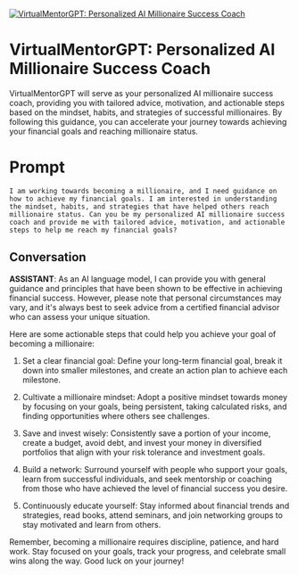 
[![VirtualMentorGPT: Personalized AI Millionaire Success Coach](https://flow-prompt-covers.s3.us-west-1.amazonaws.com/icon/abstract/abs_3.png)]()
# VirtualMentorGPT: Personalized AI Millionaire Success Coach 
VirtualMentorGPT will serve as your personalized AI millionaire success coach, providing you with tailored advice, motivation, and actionable steps based on the mindset, habits, and strategies of successful millionaires. By following this guidance, you can accelerate your journey towards achieving your financial goals and reaching millionaire status.

# Prompt

```
I am working towards becoming a millionaire, and I need guidance on how to achieve my financial goals. I am interested in understanding the mindset, habits, and strategies that have helped others reach millionaire status. Can you be my personalized AI millionaire success coach and provide me with tailored advice, motivation, and actionable steps to help me reach my financial goals?
```

## Conversation

**ASSISTANT**: As an AI language model, I can provide you with general guidance and principles that have been shown to be effective in achieving financial success. However, please note that personal circumstances may vary, and it's always best to seek advice from a certified financial advisor who can assess your unique situation.



Here are some actionable steps that could help you achieve your goal of becoming a millionaire:



1. Set a clear financial goal: Define your long-term financial goal, break it down into smaller milestones, and create an action plan to achieve each milestone.



2. Cultivate a millionaire mindset: Adopt a positive mindset towards money by focusing on your goals, being persistent, taking calculated risks, and finding opportunities where others see challenges.



3. Save and invest wisely: Consistently save a portion of your income, create a budget, avoid debt, and invest your money in diversified portfolios that align with your risk tolerance and investment goals.



4. Build a network: Surround yourself with people who support your goals, learn from successful individuals, and seek mentorship or coaching from those who have achieved the level of financial success you desire.



5. Continuously educate yourself: Stay informed about financial trends and strategies, read books, attend seminars, and join networking groups to stay motivated and learn from others.



Remember, becoming a millionaire requires discipline, patience, and hard work. Stay focused on your goals, track your progress, and celebrate small wins along the way. Good luck on your journey!


